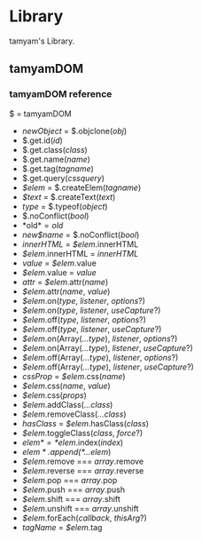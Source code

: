 # Library
tamyam's Library.
## tamyamDOM
### tamyamDOM reference
$ = tamyamDOM

- *newObject* = $.objclone(*obj*)
- $.get.id(*id*)
- $.get.class(*class*)
- $.get.name(*name*)
- $.get.tag(*tagname*)
- $.get.query(*cssquery*)
- *$elem* = $.createElem(*tagname*)
- *$text* = $.createText(*text*)
- *type* = $.typeof(*object*)
- $.noConflict(*bool*)
- *old$* = old$
- *new$name* = $.noConflict(*bool*)
- *innerHTML* = *$elem*.innerHTML
- *$elem*.innerHTML = *innerHTML*
- *value* = *$elem*.value
- *$elem*.value = *value*
- *attr* = *$elem*.attr(*name*)
- *$elem*.attr(*name*, *value*)
- *$elem*.on(*type*, *listener*, *options*?)
- *$elem*.on(*type*, *listener*, *useCapture*?)
- *$elem*.off(*type*, *listener*, *options*?)
- *$elem*.off(*type*, *listener*, *useCapture*?)
- *$elem*.on(Array(*...type*), *listener*, *options*?)
- *$elem*.on(Array(*...type*), *listener*, *useCapture*?)
- *$elem*.off(Array(*...type*), *listener*, *options*?)
- *$elem*.off(Array(*...type*), *listener*, *useCapture*?)
- *cssProp* = *$elem*.css(*name*)
- *$elem*.css(*name*, *value*)
- *$elem*.css(*props*)
- *$elem*.addClass(*...class*)
- *$elem*.removeClass(*...class*)
- *hasClass* = *$elem*.hasClass(*class*)
- *$elem*.toggleClass(*class*, *force*?)
- *$elem* = *$elem*.index(*index*)
- *$elem*.append(*...$elem*)
- *$elem*.remove === *array*.remove
- *$elem*.reverse === *array*.reverse
- *$elem*.pop === *array*.pop
- *$elem*.push === *array*.push
- *$elem*.shift === *array*.shift
- *$elem*.unshift === *array*.unshift
- *$elem*.forEach(*callback*, *thisArg*?)
- *tagName* = *$elem*.tag
